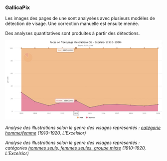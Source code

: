 ### GallicaPix

Les images des pages de une sont analysées avec plusieurs modèles de détection de visage. Une correction manuelle est ensuite menée.

Des analyses quantitatives sont produites à partir des détections.

[![Genres](https://github.com/altomator/Introduction_to_Deep_Learning-2-Face_Detection/blob/gh-pages/images/genres.jpg)](https://altomator.github.io/Introduction_to_Deep_Learning-2-Face_Detection/Excelsior/Graphes/faces-year-EN.htm)

*Analyse des illustrations selon le genre des visages représentés : [catégorie homme/femme](https://altomator.github.io/Introduction_to_Deep_Learning-2-Face_Detection/Excelsior/Graphes/faces-year-EN.htm) (1910-1920, L'Excelsior)*

*Analyse des illustrations selon le genre des visages représentés : catégories [hommes seuls, femmes seules, groupe mixte](https://altomator.github.io/Introduction_to_Deep_Learning-2-Face_Detection/Excelsior/Graphes/illustrations-genrees_an.htm) (1910-1920, L'Excelsior)*
